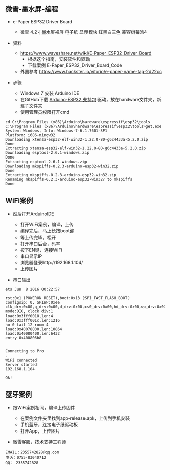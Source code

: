 ## 微雪-墨水屏-编程


- e-Paper ESP32 Driver Board
    - 微雪 4.2寸墨水屏裸屏 电子纸 显示模块 红黑白三色 兼容树莓派4

- 资料
    - https://www.waveshare.net/wiki/E-Paper_ESP32_Driver_Board
        - 根据这个指南，安装软件和驱动
        - 下载案例 E-Paper_ESP32_Driver_Board_Code
    - 外国参考 https://www.hackster.io/vitorio/e-paper-name-tag-2d22cc
- 步骤
    - Windows 7 安装 Arduino IDE
    - 在GitHub下载 [Arduino-ESP32 支持包](https://codeload.github.com/espressif/arduino-esp32/zip/master) 驱动，放在hardware文件夹，新建子文件夹
    - 使用管理员权限打开cmd

```
cd C:\Program Files (x86)\Arduino\hardware\espressif\esp32\tools
C:\Program Files (x86)\Arduino\hardware\espressif\esp32\tools>get.exe
System: Windows, Info: Windows-7-6.1.7601-SP1
Platform: i686-mingw32
Downloading xtensa-esp32-elf-win32-1.22.0-80-g6c4433a-5.2.0.zip
Done
Extracting xtensa-esp32-elf-win32-1.22.0-80-g6c4433a-5.2.0.zip
Downloading esptool-2.6.1-windows.zip
Done
Extracting esptool-2.6.1-windows.zip
Downloading mkspiffs-0.2.3-arduino-esp32-win32.zip
Done
Extracting mkspiffs-0.2.3-arduino-esp32-win32.zip
Renaming mkspiffs-0.2.3-arduino-esp32-win32/ to mkspiffs
Done
```
## WiFi案例
- 然后打开ArduinoIDE
    - 打开WiFi案例，编译，上传
    - 编译完后，马上长按boot键
    - 等上传完毕，松开
    - 打开串口后台，码率
    - 按下EN键，连接WiFi
    - 串口显示IP
    - 浏览器登录http://192.168.1.104/
    - 上传图片

- 串口输出
```
ets Jun  8 2016 00:22:57

rst:0x1 (POWERON_RESET),boot:0x13 (SPI_FAST_FLASH_BOOT)
configsip: 0, SPIWP:0xee
clk_drv:0x00,q_drv:0x00,d_drv:0x00,cs0_drv:0x00,hd_drv:0x00,wp_drv:0x00
mode:DIO, clock div:1
load:0x3fff0018,len:4
load:0x3fff001c,len:1216
ho 0 tail 12 room 4
load:0x40078000,len:10864
load:0x40080400,len:6432
entry 0x400806b8


Connecting to Pro
.
WiFi connected
Server started
192.168.1.104

Ok!

```

## 蓝牙案例
- 跟WiFi案例相同，编译上传固件
    - 在案例文件夹里找到app-release.apk，上传到手机安装
    - 手机蓝牙，连接电子纸驱动板
    - 打开App，上传图片

- 微雪客服，技术支持工程师
```
EMAIL：2355742828@qq.com
电话：0755-83040712
QQ： 2355742828
```